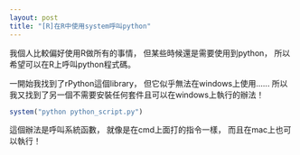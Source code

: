 ```yaml
---
layout: post
title: "[R]在R中使用system呼叫python"
---
```


我個人比較偏好使用R做所有的事情，
但某些時候還是需要使用到python，
所以希望可以在R上呼叫python程式碼。

一開始我找到了rPython這個library，
但它似乎無法在windows上使用......
所以我又找到了另一個不需要安裝任何套件且可以在windows上執行的辦法！


```R
system("python python_script.py")
```

這個辦法是呼叫系統函數，
就像是在cmd上面打的指令一樣，
而且在mac上也可以執行！

